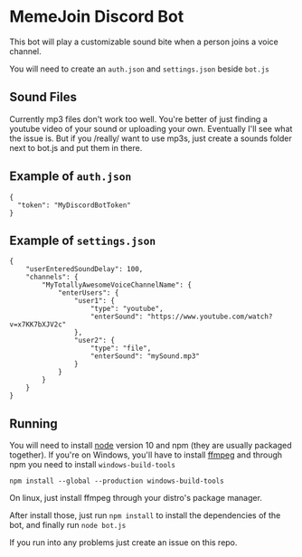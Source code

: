# MemeJoin Discord Bot
This bot will play a customizable sound bite when a person joins a voice channel.

You will need to create an `auth.json` and `settings.json` beside `bot.js`

## Sound Files
Currently mp3 files don't work too well. You're better of just finding a youtube video of your sound or uploading your own. Eventually I'll see what the issue is. But if you /really/ want to use mp3s, just create a sounds folder next to bot.js and put them in there.

## Example of `auth.json`
```
{
  "token": "MyDiscordBotToken"
}
```

## Example of `settings.json`
```
{
	"userEnteredSoundDelay": 100,
	"channels": {
		"MyTotallyAwesomeVoiceChannelName": {
			"enterUsers": {
				"user1": {
					"type": "youtube",
					"enterSound": "https://www.youtube.com/watch?v=x7KK7bXJV2c"
				},
				"user2": {
					"type": "file",
					"enterSound": "mySound.mp3"
				}
			}
		}
	}
}
```

## Running
You will need to install [node](https://nodejs.org/en/) version 10 and npm (they are usually packaged together).
If you're on Windows, you'll have to install [ffmpeg](https://ffmpeg.org/) and through npm you need to install `windows-build-tools`

```npm install --global --production windows-build-tools```

On linux, just install ffmpeg through your distro's package manager.

After install those, just run `npm install` to install the dependencies of the bot, and finally run `node bot.js`

If you run into any problems just create an issue on this repo.
